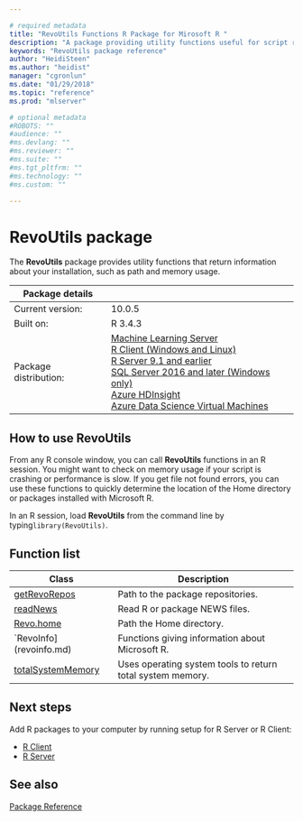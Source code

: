 ```yaml
---

# required metadata
title: "RevoUtils Functions R Package for Mirosoft R "
description: "A package providing utility functions useful for script running on the Microsoft R ScaleR engine."
keywords: "RevoUtils package reference"
author: "HeidiSteen"
ms.author: "heidist"
manager: "cgronlun"
ms.date: "01/29/2018"
ms.topic: "reference"
ms.prod: "mlserver"

# optional metadata
#ROBOTS: ""
#audience: ""
#ms.devlang: ""
#ms.reviewer: ""
#ms.suite: ""
#ms.tgt_pltfrm: ""
#ms.technology: ""
#ms.custom: ""

---
```


# RevoUtils package 

The **RevoUtils** package provides utility functions that return information about your installation, such as path and memory usage.

| Package details | |
|--------|-|
| Current version: |  10.0.5 |
| Built on: | R 3.4.3 |
| Package distribution: | [Machine Learning Server](../../what-is-machine-learning-server.md) </br>[R Client (Windows and Linux)](../../r-client/what-is-microsoft-r-client.md) <br/>[R Server 9.1 and earlier](../../what-is-microsoft-r-server.md)   <br/>[SQL Server 2016 and later (Windows only)](https://docs.microsoft.com/sql/advanced-analytics/getting-started-with-machine-learning-services)   <br/> [Azure HDInsight](https://docs.microsoft.com/azure/hdinsight/hdinsight-hadoop-r-server-get-started) <br/>[Azure Data Science Virtual Machines](https://docs.microsoft.com/azure/machine-learning/machine-learning-data-science-provision-vm) |


## How to use RevoUtils

From any R console window, you can call **RevoUtils** functions in an R session. You might want to check on memory usage if your script is crashing or performance is slow. If you get file not found errors, you can use these functions to quickly determine the location of the Home directory or packages installed with Microsoft R.

In an R session, load **RevoUtils** from the command line by typing`library(RevoUtils)`.

## Function list

|Class | Description |
|------|-------------|
|[getRevoRepos](getrevorepos.md) | Path to the package repositories. |
|[readNews](readnews.md)  | Read R or package NEWS files.|
|[Revo.home](revo-home.md)  | Path the Home directory. |
|`RevoInfo](revoinfo.md)  | Functions giving information about Microsoft R.|
|[totalSystemMemory](totalsystemmemory.md) |Uses operating system tools to return total system memory. |

## Next steps

Add R packages to your computer by running setup for R Server or R Client: 

+ [R Client](../../r-client/what-is-microsoft-r-client.md) 
+ [R Server](../../what-is-microsoft-r-server.md)

## See also

 [Package Reference](../introducing-r-server-r-package-reference.md)    